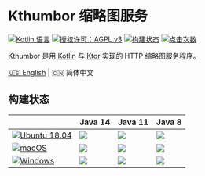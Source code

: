# Kthumbor 缩略图服务

[![Kotlin 语言](https://img.shields.io/badge/语言-Kotlin-2281fb.svg?logo=kotlin)](https://www.kotlincn.net/)
[![授权许可：AGPL v3](https://img.shields.io/badge/授权许可-AGPL%20v3-blue.svg)](https://www.gnu.org/licenses/agpl-3.0)
[![构建状态](https://img.shields.io/travis/hltj/kthumbor?label=构建)](https://travis-ci.org/hltj/kthumbor)
[![点击次数](http://hits.dwyl.io/hltj/kthumbor.svg)](https://github.com/hltj/kthumbor)

Kthumbor 是用 [Kotlin](https://www.kotlincn.net/) 与 [Ktor](https://ktor.kotlincn.net/) 实现的 HTTP 缩略图服务程序。

[🇺🇸 English](README.md) | 🇨🇳 简体中文

## 构建状态

|  | Java 14 | Java 11 | Java 8|
|--|---------|---------|-------|
| [![Ubuntu 18.04](https://img.shields.io/badge/Ubuntu_18-black?logo=ubuntu&labelColor=black)](https://travis-ci.org/hltj/kthumbor) | [![](https://travis-matrix-badges.herokuapp.com/repos/hltj/kthumbor/branches/master/1)](https://travis-ci.org/hltj/kthumbor) | [![](https://travis-matrix-badges.herokuapp.com/repos/hltj/kthumbor/branches/master/2)](https://travis-ci.org/hltj/kthumbor) | [![](https://travis-matrix-badges.herokuapp.com/repos/hltj/kthumbor/branches/master/3)](https://travis-ci.org/hltj/kthumbor) |
| [![macOS](https://img.shields.io/badge/macOS-black?logo=apple&labelColor=black)](https://travis-ci.org/hltj/kthumbor) | [![](https://travis-matrix-badges.herokuapp.com/repos/hltj/kthumbor/branches/master/4)](https://travis-ci.org/hltj/kthumbor) | [![](https://travis-matrix-badges.herokuapp.com/repos/hltj/kthumbor/branches/master/5)](https://travis-ci.org/hltj/kthumbor) | [![](https://travis-matrix-badges.herokuapp.com/repos/hltj/kthumbor/branches/master/6)](https://travis-ci.org/hltj/kthumbor) |
| [![Windows](https://img.shields.io/badge/Windows-black?logo=windows&labelColor=black)](https://travis-ci.org/hltj/kthumbor) | [![](https://travis-matrix-badges.herokuapp.com/repos/hltj/kthumbor/branches/master/7)](https://travis-ci.org/hltj/kthumbor) | [![](https://travis-matrix-badges.herokuapp.com/repos/hltj/kthumbor/branches/master/8)](https://travis-ci.org/hltj/kthumbor) | [![](https://travis-matrix-badges.herokuapp.com/repos/hltj/kthumbor/branches/master/9)](https://travis-ci.org/hltj/kthumbor) |
